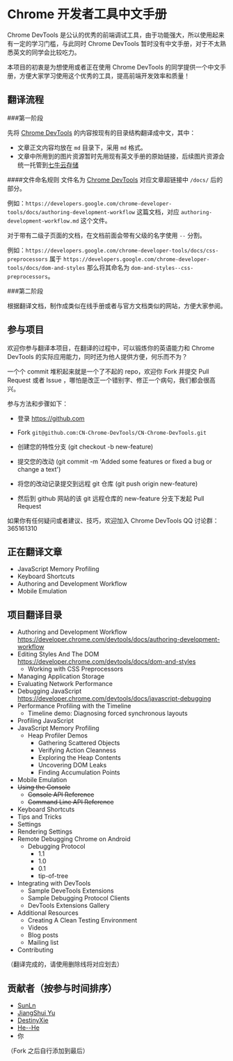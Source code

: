Chrome 开发者工具中文手册
===============

Chrome DevTools 是公认的优秀的前端调试工具，由于功能强大，所以使用起来有一定的学习门槛，与此同时 Chrome DevTools 暂时没有中文手册，对于不太熟悉英文的同学会比较吃力。

本项目的初衷是为想使用或者正在使用 Chrome DevTools 的同学提供一个中文手册，方便大家学习使用这个优秀的工具，提高前端开发效率和质量！


## 翻译流程

###第一阶段

先将 [Chrome DevTools](https://developer.chrome.com/devtools/index) 的内容按现有的目录结构翻译成中文，其中：

- 文章正文内容均放在 `md` 目录下，采用 `md` 格式。
- 文章中所用到的图片资源暂时先用现有英文手册的原始链接，后续图片资源会统一托管到[七牛云存储](http://www.qiniu.com/)


####文件命名规则
文件名为 [Chrome DevTools](https://developers.google.com/chrome-developer-tools/) 对应文章超链接中 `/docs/` 后的部分。

例如：`https://developers.google.com/chrome-developer-tools/docs/authoring-development-workflow` 这篇文档，对应 `authoring-development-workflow.md` 这个文件。

对于带有二级子页面的文档，在文档前面会带有父级的名字使用 `--` 分割。

例如：`https://developers.google.com/chrome-developer-tools/docs/css-preprocessors` 属于 `https://developers.google.com/chrome-developer-tools/docs/dom-and-styles` 那么将其命名为 `dom-and-styles--css-preprocessors`。


###第二阶段

根据翻译文档，制作成类似在线手册或者与官方文档类似的网站，方便大家参阅。

## 参与项目

欢迎你参与翻译本项目，在翻译的过程中，可以锻炼你的英语能力和 Chrome DevTools 的实际应用能力，同时还为他人提供方便，何乐而不为？

一个个 commit 堆积起来就是一个了不起的 repo，欢迎你 Fork 并提交 Pull Request 或者 Issue ，哪怕是改正一个错别字、修正一个病句，我们都会很高兴。

参与方法和步骤如下：

* 登录 https://github.com

* Fork `git@github.com:CN-Chrome-DevTools/CN-Chrome-DevTools.git`

* 创建您的特性分支 (git checkout -b new-feature)

* 提交您的改动 (git commit -m 'Added some features or fixed a bug or change a text')

* 将您的改动记录提交到远程 git 仓库 (git push origin new-feature)

* 然后到 github 网站的该 git 远程仓库的 new-feature 分支下发起 Pull Request

如果你有任何疑问或者建议、技巧，欢迎加入 Chrome DevTools QQ 讨论群：365161310

## 正在翻译文章

* JavaScript Memory Profiling
* Keyboard Shortcuts
* Authoring and Development Workflow
* Mobile Emulation

## 项目翻译目录

* Authoring and Development Workflow <https://developer.chrome.com/devtools/docs/authoring-development-workflow>  
* Editing Styles And The DOM <https://developer.chrome.com/devtools/docs/dom-and-styles>
	* Working with CSS Preprocessors
* Managing Application Storage
* Evaluating Network Performance
* Debugging JavaScript <https://developer.chrome.com/devtools/docs/javascript-debugging>
* Performance Profiling with the Timeline
	* Timeline demo: Diagnosing forced synchronous layouts
* Profiling JavaScript
* JavaScript Memory Profiling
	* Heap Profiler Demos
		* Gathering Scattered Objects
		* Verifying Action Cleanness
		* Exploring the Heap Contents
		* Uncovering DOM Leaks
		* Finding Accumulation Points
* Mobile Emulation
* ~~Using the Console~~
	* ~~Console API Reference~~
	* ~~Command Line API Reference~~
* Keyboard Shortcuts
* Tips and Tricks
* Settings
* Rendering Settings
* Remote Debugging Chrome on Android
	* Debugging Protocol
		* 1.1
		* 1.0
		* 0.1
		* tip-of-tree
* Integrating with DevTools
	* Sample DeveTools Extensions
	* Sample Debugging Protocol Clients
	* DevTools Extensions Gallery
* Additional Resources
	* Creating A Clean Testing Environment
	* Videos
	* Blog posts
	* Mailing list
* Contributing

（翻译完成的，请使用删除线将对应划去）

## 贡献者（按参与时间排序）

- [SunLn](https://github.com/SunLn)
- [JiangShui Yu](https://github.com/yujiangshui)
- [DestinyXie](https://github.com/DestinyXie)
- [He--He](https://github.com/He--He)
- 你

（Fork 之后自行添加到最后）
